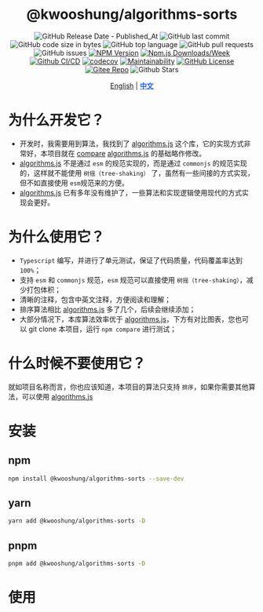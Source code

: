 <div align="center">

# @kwooshung/algorithms-sorts

![GitHub Release Date - Published_At](https://img.shields.io/github/release-date/kwooshung/algorithms-sorts?labelColor=272e3b&color=00b42A&logo=github)
![GitHub last commit](https://img.shields.io/github/last-commit/kwooshung/algorithms-sorts?labelColor=272e3b&color=165dff)
![GitHub code size in bytes](https://img.shields.io/github/languages/code-size/kwooshung/algorithms-sorts?labelColor=272e3b&color=165dff)
![GitHub top language](https://img.shields.io/github/languages/top/kwooshung/algorithms-sorts?labelColor=272e3b&color=165dff)
![GitHub pull requests](https://img.shields.io/github/issues-pr/kwooshung/algorithms-sorts?labelColor=272e3b&color=165dff)
![GitHub issues](https://img.shields.io/github/issues/kwooshung/algorithms-sorts?labelColor=272e3b&color=165dff)
[![NPM Version](https://img.shields.io/npm/v/@kwooshung/algorithms-sorts?labelColor=272e3b&color=165dff)](https://www.npmjs.com/package/@kwooshung/algorithms-sorts)
[![Npm.js Downloads/Week](https://img.shields.io/npm/dw/@kwooshung/algorithms-sorts?labelColor=272e3b&labelColor=272e3b&color=165dff&logo=npm)](https://www.npmjs.com/package/@kwooshung/algorithms-sorts)
[![Github CI/CD](https://github.com/kwooshung/algorithms-sorts/actions/workflows/ci.yml/badge.svg)](https://github.com/kwooshung/algorithms-sorts/actions/)
[![codecov](https://codecov.io/gh/kwooshung/algorithms-sorts/graph/badge.svg?token=VVZJE7H0KD)](https://codecov.io/gh/kwooshung/algorithms-sorts)
[![Maintainability](https://api.codeclimate.com/v1/badges/325d0881b1ca19165d35/maintainability)](https://codeclimate.com/github/kwooshung/algorithms-sorts/maintainability/)
[![GitHub License](https://img.shields.io/github/license/kwooshung/algorithms-sorts?labelColor=272e3b&color=165dff)](LICENSE)
[![Gitee Repo](https://img.shields.io/badge/gitee-cvlar-165dff?logo=gitee)](https://gitee.com/kwooshung/algorithms-sorts/)
![Github Stars](https://img.shields.io/github/stars/kwooshung/algorithms-sorts?labelColor=272e3b&color=165dff)

<p align="center">
    <a href="README.md">English</a> | 
    <a href="README.zh-CN.md" style="font-weight:700;color:#165dff;text-decoration:underline;">中文</a>
</p>
</div>

# 为什么开发它？

- 开发时，我需要用到算法，我找到了 [algorithms.js](https://github.com/felipernb/algorithms.js) 这个库，它的实现方式非常好，本项目就在 [compare](src/internal/compare/index.ts) [algorithms.js](https://github.com/felipernb/algorithms.js) 的基础略作修改。
- [algorithms.js](https://github.com/felipernb/algorithms.js) 不是通过 `esm` 的规范实现的，而是通过 `commonjs` 的规范实现的，这样就不能使用 `树摇（tree-shaking）` 了，虽然有一些间接的方式实现，但不如直接使用 `esm`规范来的方便。
- [algorithms.js](https://github.com/felipernb/algorithms.js) 已有多年没有维护了，一些算法和实现逻辑使用现代的方式实现会更好。

# 为什么使用它？

- `Typescript` 编写，并进行了单元测试，保证了代码质量，代码覆盖率达到 `100%`；
- 支持 `esm` 和 `commonjs` 规范，`esm` 规范可以直接使用 `树摇（tree-shaking）`，减少打包体积；
- 清晰的注释，包含中英文注释，方便阅读和理解；
- 排序算法相比 [algorithms.js](https://github.com/felipernb/algorithms.js) 多了几个，后续会继续添加；
- 大部分情况下，本库算法效率优于 [algorithms.js](https://github.com/felipernb/algorithms.js)，下方有对比图表，您也可以 git clone 本项目，运行 `npm compare` 进行测试；

# 什么时候不要使用它？

就如项目名称而言，你也应该知道，本项目的算法只支持 `排序`，如果你需要其他算法，可以使用 [algorithms.js](https://github.com/felipernb/algorithms.js)

# 安装

## npm

```bash
npm install @kwooshung/algorithms-sorts --save-dev
```

## yarn

```bash
yarn add @kwooshung/algorithms-sorts -D
```

## pnpm

```bash
pnpm add @kwooshung/algorithms-sorts -D
```

# 使用
